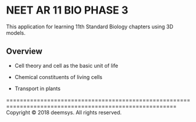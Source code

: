 # NEET AR 11 BIO PHASE 3

This application for learning 11th Standard Biology chapters using 3D models.

## Overview

- Cell theory and cell as the basic unit of life

- Chemical constituents of living cells

- Transport in plants

















========================================================================================================
Copyright © 2018 deemsys. All rights reserved.
